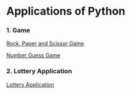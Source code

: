 # Applications of Python

### 1. Game
[Rock, Paper and Scissor Game](https://github.com/bishtanuj/python-applications/blob/main/rock_paper_scissor.py)

[Number Guess Game](https://github.com/bishtanuj/python-applications/blob/main/number_guess_game.py)

### 2. Lottery Application
[Lottery Application](https://github.com/bishtanuj/python-applications/blob/main/lottery.py)
